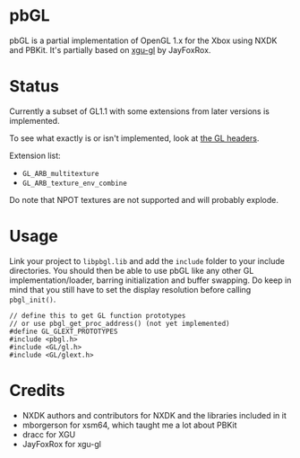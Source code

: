 # pbGL

pbGL is a partial implementation of OpenGL 1.x for the Xbox using NXDK and PBKit. It's partially based on [xgu-gl](https://github.com/JayFoxRox/xgu-gl) by JayFoxRox.

# Status

Currently a subset of GL1.1 with some extensions from later versions is implemented.

To see what exactly is or isn't implemented, look at [the GL headers](include/GL/gl.h).

Extension list:
* `GL_ARB_multitexture`
* `GL_ARB_texture_env_combine`

Do note that NPOT textures are not supported and will probably explode.

# Usage

Link your project to `libpbgl.lib` and add the `include` folder to your include directories.
You should then be able to use pbGL like any other GL implementation/loader, barring initialization and buffer swapping.
Do keep in mind that you still have to set the display resolution before calling `pbgl_init()`.

```
// define this to get GL function prototypes 
// or use pbgl_get_proc_address() (not yet implemented)
#define GL_GLEXT_PROTOTYPES
#include <pbgl.h>
#include <GL/gl.h>
#include <GL/glext.h>
```

# Credits
* NXDK authors and contributors for NXDK and the libraries included in it
* mborgerson for xsm64, which taught me a lot about PBKit
* dracc for XGU
* JayFoxRox for xgu-gl
